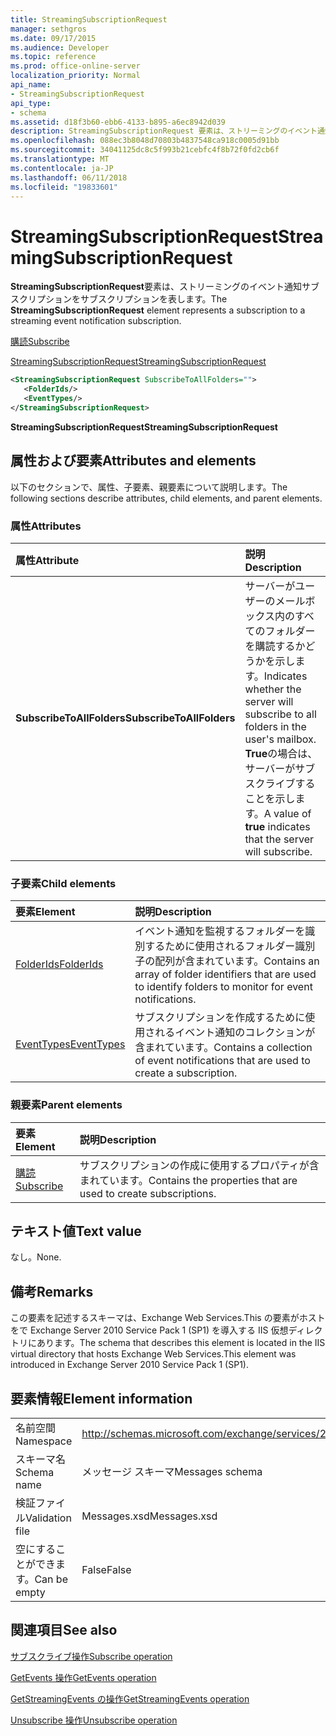 ```yaml
---
title: StreamingSubscriptionRequest
manager: sethgros
ms.date: 09/17/2015
ms.audience: Developer
ms.topic: reference
ms.prod: office-online-server
localization_priority: Normal
api_name:
- StreamingSubscriptionRequest
api_type:
- schema
ms.assetid: d18f3b60-ebb6-4133-b895-a6ec8942d039
description: StreamingSubscriptionRequest 要素は、ストリーミングのイベント通知サブスクリプションをサブスクリプションを表します。
ms.openlocfilehash: 088ec3b8048d70803b4837548ca918c0005d91bb
ms.sourcegitcommit: 34041125dc8c5f993b21cebfc4f8b72f0fd2cb6f
ms.translationtype: MT
ms.contentlocale: ja-JP
ms.lasthandoff: 06/11/2018
ms.locfileid: "19833601"
---
```

# <a name="streamingsubscriptionrequest"></a><span data-ttu-id="17b44-103">StreamingSubscriptionRequest</span><span class="sxs-lookup"><span data-stu-id="17b44-103">StreamingSubscriptionRequest</span></span>

<span data-ttu-id="17b44-104">**StreamingSubscriptionRequest**要素は、ストリーミングのイベント通知サブスクリプションをサブスクリプションを表します。</span><span class="sxs-lookup"><span data-stu-id="17b44-104">The **StreamingSubscriptionRequest** element represents a subscription to a streaming event notification subscription.</span></span> 
  
[<span data-ttu-id="17b44-105">購読</span><span class="sxs-lookup"><span data-stu-id="17b44-105">Subscribe</span></span>](subscribe.md)
  
[<span data-ttu-id="17b44-106">StreamingSubscriptionRequest</span><span class="sxs-lookup"><span data-stu-id="17b44-106">StreamingSubscriptionRequest</span></span>](streamingsubscriptionrequest.md)
  
```xml
<StreamingSubscriptionRequest SubscribeToAllFolders="">
   <FolderIds/>
   <EventTypes/>
</StreamingSubscriptionRequest>
```

 <span data-ttu-id="17b44-107">**StreamingSubscriptionRequest**</span><span class="sxs-lookup"><span data-stu-id="17b44-107">**StreamingSubscriptionRequest**</span></span>
## <a name="attributes-and-elements"></a><span data-ttu-id="17b44-108">属性および要素</span><span class="sxs-lookup"><span data-stu-id="17b44-108">Attributes and elements</span></span>

<span data-ttu-id="17b44-109">以下のセクションで、属性、子要素、親要素について説明します。</span><span class="sxs-lookup"><span data-stu-id="17b44-109">The following sections describe attributes, child elements, and parent elements.</span></span>
  
### <a name="attributes"></a><span data-ttu-id="17b44-110">属性</span><span class="sxs-lookup"><span data-stu-id="17b44-110">Attributes</span></span>

|<span data-ttu-id="17b44-111">**属性**</span><span class="sxs-lookup"><span data-stu-id="17b44-111">**Attribute**</span></span>|<span data-ttu-id="17b44-112">**説明**</span><span class="sxs-lookup"><span data-stu-id="17b44-112">**Description**</span></span>|
|:-----|:-----|
|<span data-ttu-id="17b44-113">**SubscribeToAllFolders**</span><span class="sxs-lookup"><span data-stu-id="17b44-113">**SubscribeToAllFolders**</span></span> <br/> |<span data-ttu-id="17b44-114">サーバーがユーザーのメールボックス内のすべてのフォルダーを購読するかどうかを示します。</span><span class="sxs-lookup"><span data-stu-id="17b44-114">Indicates whether the server will subscribe to all folders in the user's mailbox.</span></span> <span data-ttu-id="17b44-115">**True**の場合は、サーバーがサブスクライブすることを示します。</span><span class="sxs-lookup"><span data-stu-id="17b44-115">A value of **true** indicates that the server will subscribe.</span></span>  <br/> |
   
### <a name="child-elements"></a><span data-ttu-id="17b44-116">子要素</span><span class="sxs-lookup"><span data-stu-id="17b44-116">Child elements</span></span>

|<span data-ttu-id="17b44-117">**要素**</span><span class="sxs-lookup"><span data-stu-id="17b44-117">**Element**</span></span>|<span data-ttu-id="17b44-118">**説明**</span><span class="sxs-lookup"><span data-stu-id="17b44-118">**Description**</span></span>|
|:-----|:-----|
|[<span data-ttu-id="17b44-119">FolderIds</span><span class="sxs-lookup"><span data-stu-id="17b44-119">FolderIds</span></span>](folderids.md) <br/> |<span data-ttu-id="17b44-120">イベント通知を監視するフォルダーを識別するために使用されるフォルダー識別子の配列が含まれています。</span><span class="sxs-lookup"><span data-stu-id="17b44-120">Contains an array of folder identifiers that are used to identify folders to monitor for event notifications.</span></span>  <br/> |
|[<span data-ttu-id="17b44-121">EventTypes</span><span class="sxs-lookup"><span data-stu-id="17b44-121">EventTypes</span></span>](eventtypes.md) <br/> |<span data-ttu-id="17b44-122">サブスクリプションを作成するために使用されるイベント通知のコレクションが含まれています。</span><span class="sxs-lookup"><span data-stu-id="17b44-122">Contains a collection of event notifications that are used to create a subscription.</span></span>  <br/> |
   
### <a name="parent-elements"></a><span data-ttu-id="17b44-123">親要素</span><span class="sxs-lookup"><span data-stu-id="17b44-123">Parent elements</span></span>

|<span data-ttu-id="17b44-124">**要素**</span><span class="sxs-lookup"><span data-stu-id="17b44-124">**Element**</span></span>|<span data-ttu-id="17b44-125">**説明**</span><span class="sxs-lookup"><span data-stu-id="17b44-125">**Description**</span></span>|
|:-----|:-----|
|[<span data-ttu-id="17b44-126">購読</span><span class="sxs-lookup"><span data-stu-id="17b44-126">Subscribe</span></span>](subscribe.md) <br/> |<span data-ttu-id="17b44-127">サブスクリプションの作成に使用するプロパティが含まれています。</span><span class="sxs-lookup"><span data-stu-id="17b44-127">Contains the properties that are used to create subscriptions.</span></span>  <br/> |
   
## <a name="text-value"></a><span data-ttu-id="17b44-128">テキスト値</span><span class="sxs-lookup"><span data-stu-id="17b44-128">Text value</span></span>

<span data-ttu-id="17b44-129">なし。</span><span class="sxs-lookup"><span data-stu-id="17b44-129">None.</span></span>
  
## <a name="remarks"></a><span data-ttu-id="17b44-130">備考</span><span class="sxs-lookup"><span data-stu-id="17b44-130">Remarks</span></span>

<span data-ttu-id="17b44-131">この要素を記述するスキーマは、Exchange Web Services.This の要素がホストをで Exchange Server 2010 Service Pack 1 (SP1) を導入する IIS 仮想ディレクトリにあります。</span><span class="sxs-lookup"><span data-stu-id="17b44-131">The schema that describes this element is located in the IIS virtual directory that hosts Exchange Web Services.This element was introduced in Exchange Server 2010 Service Pack 1 (SP1).</span></span>
  
## <a name="element-information"></a><span data-ttu-id="17b44-132">要素情報</span><span class="sxs-lookup"><span data-stu-id="17b44-132">Element information</span></span>

|||
|:-----|:-----|
|<span data-ttu-id="17b44-133">名前空間</span><span class="sxs-lookup"><span data-stu-id="17b44-133">Namespace</span></span>  <br/> |http://schemas.microsoft.com/exchange/services/2006/messages  <br/> |
|<span data-ttu-id="17b44-134">スキーマ名</span><span class="sxs-lookup"><span data-stu-id="17b44-134">Schema name</span></span>  <br/> |<span data-ttu-id="17b44-135">メッセージ スキーマ</span><span class="sxs-lookup"><span data-stu-id="17b44-135">Messages schema</span></span>  <br/> |
|<span data-ttu-id="17b44-136">検証ファイル</span><span class="sxs-lookup"><span data-stu-id="17b44-136">Validation file</span></span>  <br/> |<span data-ttu-id="17b44-137">Messages.xsd</span><span class="sxs-lookup"><span data-stu-id="17b44-137">Messages.xsd</span></span>  <br/> |
|<span data-ttu-id="17b44-138">空にすることができます。</span><span class="sxs-lookup"><span data-stu-id="17b44-138">Can be empty</span></span>  <br/> |<span data-ttu-id="17b44-139">False</span><span class="sxs-lookup"><span data-stu-id="17b44-139">False</span></span>  <br/> |
   
## <a name="see-also"></a><span data-ttu-id="17b44-140">関連項目</span><span class="sxs-lookup"><span data-stu-id="17b44-140">See also</span></span>



[<span data-ttu-id="17b44-141">サブスクライブ操作</span><span class="sxs-lookup"><span data-stu-id="17b44-141">Subscribe operation</span></span>](subscribe-operation.md)
  
[<span data-ttu-id="17b44-142">GetEvents 操作</span><span class="sxs-lookup"><span data-stu-id="17b44-142">GetEvents operation</span></span>](getevents-operation.md)
  
[<span data-ttu-id="17b44-143">GetStreamingEvents の操作</span><span class="sxs-lookup"><span data-stu-id="17b44-143">GetStreamingEvents operation</span></span>](getstreamingevents-operation.md)
  
[<span data-ttu-id="17b44-144">Unsubscribe 操作</span><span class="sxs-lookup"><span data-stu-id="17b44-144">Unsubscribe operation</span></span>](unsubscribe-operation.md)

